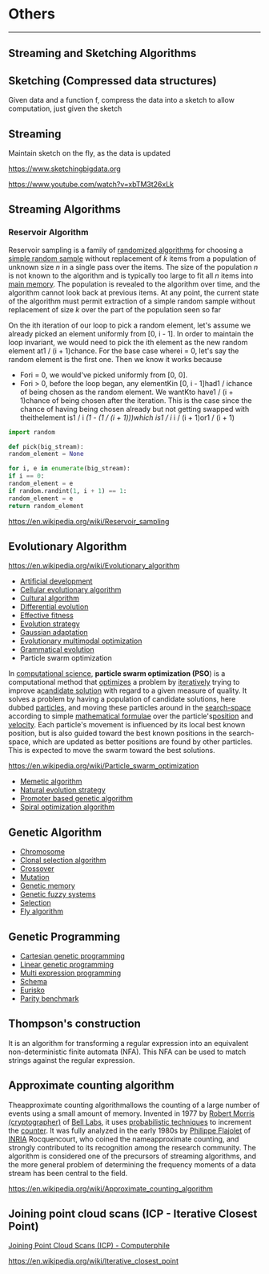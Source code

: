 # Others

---

## Streaming and Sketching Algorithms

## Sketching (Compressed data structures)

Given data and a function f, compress the data into a sketch to allow computation, just given the sketch

## Streaming

Maintain sketch on the fly, as the data is updated

<https://www.sketchingbigdata.org>

<https://www.youtube.com/watch?v=xbTM3t26xLk>

## Streaming Algorithms

### Reservoir Algorithm

Reservoir sampling is a family of [randomized algorithms](https://en.wikipedia.org/wiki/Randomized_algorithm) for choosing a [simple random sample](https://en.wikipedia.org/wiki/Simple_random_sample) without replacement of *k* items from a population of unknown size *n* in a single pass over the items. The size of the population *n* is not known to the algorithm and is typically too large to fit all *n* items into [main memory](https://en.wikipedia.org/wiki/Main_memory). The population is revealed to the algorithm over time, and the algorithm cannot look back at previous items. At any point, the current state of the algorithm must permit extraction of a simple random sample without replacement of size *k* over the part of the population seen so far

On the ith iteration of our loop to pick a random element, let's assume we already picked an element uniformly from [0, i - 1]. In order to maintain the loop invariant, we would need to pick the ith element as the new random element at1 / (i + 1)chance. For the base case wherei = 0, let's say the random element is the first one. Then we know it works because

- Fori = 0, we would've picked uniformly from [0, 0].
- Fori > 0, before the loop began, any elementKin [0, i - 1]had1 / ichance of being chosen as the random element. We wantKto have1 / (i + 1)chance of being chosen after the iteration. This is the case since the chance of having being chosen already but not getting swapped with theithelement is1 / i *(1 - (1 / (i + 1)))which is1 / i* i / (i + 1)or1 / (i + 1)

```python
import random

def pick(big_stream):
random_element = None

for i, e in enumerate(big_stream):
if i == 0:
random_element = e
if random.randint(1, i + 1) == 1:
random_element = e
return random_element
```

<https://en.wikipedia.org/wiki/Reservoir_sampling>

## Evolutionary Algorithm

<https://en.wikipedia.org/wiki/Evolutionary_algorithm>

- [Artificial development](https://en.wikipedia.org/wiki/Artificial_development)
- [Cellular evolutionary algorithm](https://en.wikipedia.org/wiki/Cellular_evolutionary_algorithm)
- [Cultural algorithm](https://en.wikipedia.org/wiki/Cultural_algorithm)
- [Differential evolution](https://en.wikipedia.org/wiki/Differential_evolution)
- [Effective fitness](https://en.wikipedia.org/wiki/Effective_fitness)
- [Evolution strategy](https://en.wikipedia.org/wiki/Evolution_strategy)
- [Gaussian adaptation](https://en.wikipedia.org/wiki/Gaussian_adaptation)
- [Evolutionary multimodal optimization](https://en.wikipedia.org/wiki/Evolutionary_multimodal_optimization)
- [Grammatical evolution](https://en.wikipedia.org/wiki/Grammatical_evolution)
- Particle swarm optimization

In [computational science](https://en.wikipedia.org/wiki/Computational_science), **particle swarm optimization (PSO**) is a computational method that [optimizes](https://en.wikipedia.org/wiki/Mathematical_optimization) a problem by [iteratively](https://en.wikipedia.org/wiki/Iterative_method) trying to improve a[candidate solution](https://en.wikipedia.org/wiki/Candidate_solution) with regard to a given measure of quality. It solves a problem by having a population of candidate solutions, here dubbed [particles](https://en.wikipedia.org/wiki/Point_particle), and moving these particles around in the [search-space](https://en.wikipedia.org/wiki/Optimization_(mathematics)#Concepts_and_notation) according to simple [mathematical formulae](https://en.wikipedia.org/wiki/Formula) over the particle's[position](https://en.wikipedia.org/wiki/Position_(vector)) and [velocity](https://en.wikipedia.org/wiki/Velocity). Each particle's movement is influenced by its local best known position, but is also guided toward the best known positions in the search-space, which are updated as better positions are found by other particles. This is expected to move the swarm toward the best solutions.

<https://en.wikipedia.org/wiki/Particle_swarm_optimization>

- [Memetic algorithm](https://en.wikipedia.org/wiki/Memetic_algorithm)
- [Natural evolution strategy](https://en.wikipedia.org/wiki/Natural_evolution_strategy)
- [Promoter based genetic algorithm](https://en.wikipedia.org/wiki/Promoter_based_genetic_algorithm)
- [Spiral optimization algorithm](https://en.wikipedia.org/wiki/Spiral_optimization_algorithm)

## Genetic Algorithm

- [Chromosome](https://en.wikipedia.org/wiki/Chromosome_(genetic_algorithm))
- [Clonal selection algorithm](https://en.wikipedia.org/wiki/Clonal_selection_algorithm)
- [Crossover](https://en.wikipedia.org/wiki/Crossover_(genetic_algorithm))
- [Mutation](https://en.wikipedia.org/wiki/Mutation_(genetic_algorithm))
- [Genetic memory](https://en.wikipedia.org/wiki/Genetic_memory_(computer_science))
- [Genetic fuzzy systems](https://en.wikipedia.org/wiki/Genetic_fuzzy_systems)
- [Selection](https://en.wikipedia.org/wiki/Selection_(genetic_algorithm))
- [Fly algorithm](https://en.wikipedia.org/wiki/Fly_algorithm)

## Genetic Programming

- [Cartesian genetic programming](https://en.wikipedia.org/wiki/Cartesian_genetic_programming)
- [Linear genetic programming](https://en.wikipedia.org/wiki/Linear_genetic_programming)
- [Multi expression programming](https://en.wikipedia.org/wiki/Multi_expression_programming)
- [Schema](https://en.wikipedia.org/wiki/Schema_(genetic_algorithms))
- [Eurisko](https://en.wikipedia.org/wiki/Eurisko)
- [Parity benchmark](https://en.wikipedia.org/wiki/Parity_benchmark)

## Thompson's construction

It is an algorithm for transforming a regular expression into an equivalent non-deterministic finite automata (NFA). This NFA can be used to match strings against the regular expression.

## Approximate counting algorithm

Theapproximate counting algorithmallows the counting of a large number of events using a small amount of memory. Invented in 1977 by [Robert Morris (cryptographer)](https://en.wikipedia.org/wiki/Robert_Morris_(cryptographer)) of [Bell Labs](https://en.wikipedia.org/wiki/Bell_Labs), it uses [probabilistic techniques](https://en.wikipedia.org/wiki/Randomized_algorithm) to increment the [counter](https://en.wikipedia.org/wiki/Counter_(digital)). It was fully analyzed in the early 1980s by [Philippe Flajolet](https://en.wikipedia.org/wiki/Philippe_Flajolet) of [INRIA](https://en.wikipedia.org/wiki/INRIA) Rocquencourt, who coined the nameapproximate counting, and strongly contributed to its recognition among the research community. The algorithm is considered one of the precursors of streaming algorithms, and the more general problem of determining the frequency moments of a data stream has been central to the field.

<https://en.wikipedia.org/wiki/Approximate_counting_algorithm>

## Joining point cloud scans (ICP - Iterative Closest Point)

[Joining Point Cloud Scans (ICP) - Computerphile](https://youtu.be/4uWSo8v3iQA)

<https://en.wikipedia.org/wiki/Iterative_closest_point>
